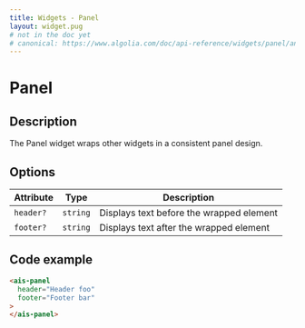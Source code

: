 ```yaml
---
title: Widgets - Panel
layout: widget.pug
# not in the doc yet
# canonical: https://www.algolia.com/doc/api-reference/widgets/panel/angular/
---
```


# Panel

## Description

The Panel widget wraps other widgets in a consistent panel design.

## Options

| Attribute  | Type     | Description
| -          | -        | -
| `header?`  | `string` | Displays text before the wrapped element
| `footer?`  | `string` | Displays text after the wrapped element

## Code example

```html
<ais-panel
  header="Header foo"
  footer="Footer bar"
>
</ais-panel>
```
